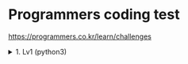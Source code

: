 Programmers coding test
=======================

https://programmers.co.kr/learn/challenges

<details>
<summary>1. Lv1 (python3)</summary>
<div markdown="1">      

    2022-01-07 77484번 로또 최저 최고 순위    
    2022-01-08 72410번 신규 아이디 추천   
    2022-01-09 81301번 숫자 문자열과 영단어   
               67256번 키패드 누르기   
    2022-01-10 64061번 크레인 인형 뽑기   
    2022-01-11 86051번 없는 숫자 더하기   
               76501번 음양 더하기   
               70128번 내적   
               12977번 소수 만들기   
    2022-01-12 42576번 완주하지 못한 선수   
               42748번 k번째 수   
    2022-01-13 42840번 모의고사   
    2022-01-14 42862번 체육복   
    2022-01-17 1845번 폰켓몬   
    2022-01-18 42889번 실패율   
    2022-01-19 77884번 약수의 개수와 덧셈   
               77884번 3진법 뒤집기   
    2022-01-20 12982번 예산   
    2022-01-21 68644번 두개 뽑아서 더하기   
    2022-01-22 92334번 신고 결과 받기   
    2022-01-24 12901번 2016   
    2022-01-25 12903번 가운데 글자 가져오기   
    2022-01-26 12910번 나누어 떨어지는 숫자배열   
    2022-01-27 86491번 최소 직사각형   
    2022-01-28 87389번 나머지가 1이 되는 수 찾기   
    2022-01-29 17681번 비밀지도   
    2022-02-03 12916번 문자열 내 p와 y 개수   
    2022-02-04 12917번 문자열 내림차순으로 배치하기   
               12918번 문자열 다루기 기본   
    2022-02-08 12919번 서울에서 김서방 찾기   
    2022-02-09 12915번 문자열 내 마음대로 정렬하기   
    2022-02-10 12922번 수박수박   
    2022-02-11 12925번 문자열을 정수로 바꾸기   
    2022-02-12 12906번 같은 숫자는 싫어  
    2022-02-17 12912번 두 정수 사이의 합
    2022-02-22 12926번 시저암호   
    2022-02-23 12928번 약수의 합  
     
</div>
</details>      